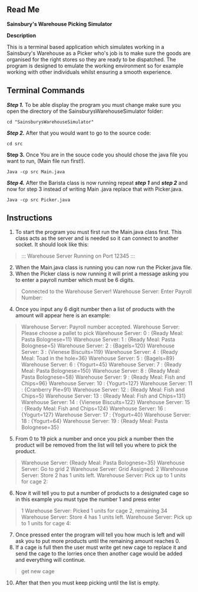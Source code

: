 
## Read Me

**Sainsbury's Warehouse Picking Simulator**

**Description**

This is a terminal based application which simulates working in a Sainsbury's Warehouse as a Picker who's job is to make sure the goods are organised for the right stores so they are ready to be dispatched. The program is designed to emulate the working environment so for example working with other individuals whilst ensuring a smooth experience.

## **Terminal Commands**

_**Step 1.**_  To be able display the program you must change make sure you open the directory of the SainsburysWarehouseSimulator folder:

```
cd "SainsburysWarehouseSimulator"

```

_**Step 2.**_  After that you would want to go to the source code:

```
cd src

```

**Step 3.**  Once You are in the souce code you should chose the java file you want to run, (Main file run first!).

```
Java -cp src Main.java

```

_**Step 4.**_  After the Barista class is now running repeat  _**step 1**_  and  _**step 2**_  and now for step 3 instead of writing Main .java replace that with Picker.java.

```
Java -cp src Picker.java
```
## Instructions
1. To start the program you must first run the Main.java class first. This class acts as the server and is needed so it can connect to another socket. It should look like this:

> ::: Warehouse Server Running on Port 12345 :::

2. When the Main.java class is running you can now run the Picker.java file.
3. When the Picker class is now running it will print a message asking you to enter a payroll number which must be 6 digits.

> Connected to the Warehouse Server!
Warehouse Server: Enter Payroll Number:

4. Once you input any 6 digit number then a list of products with the amount will appear here is an example:

> Warehouse Server: Payroll number accepted.
Warehouse Server: Please choose a pallet to pick
Warehouse Server: 0 : {Ready Meal: Pasta Bolognese=11}
Warehouse Server: 1 : {Ready Meal: Pasta Bolognese=5}
Warehouse Server: 2 : {Bagels=120}
Warehouse Server: 3 : {Vienese Biscuits=119}
Warehouse Server: 4 : {Ready Meal: Toad in the hole=36}
Warehouse Server: 5 : {Bagels=89}
Warehouse Server: 6 : {Yogurt=45}
Warehouse Server: 7 : {Ready Meal: Pasta Bolognese=150}
Warehouse Server: 8 : {Ready Meal: Pasta Bolognese=58}
Warehouse Server: 9 : {Ready Meal: Fish and Chips=96}
Warehouse Server: 10 : {Yogurt=127}
Warehouse Server: 11 : {Cranberry Pie=91}
Warehouse Server: 12 : {Ready Meal: Fish and Chips=5}
Warehouse Server: 13 : {Ready Meal: Fish and Chips=131}
Warehouse Server: 14 : {Vienese Biscuits=122}
Warehouse Server: 15 : {Ready Meal: Fish and Chips=124}
Warehouse Server: 16 : {Yogurt=127}
Warehouse Server: 17 : {Yogurt=40}
Warehouse Server: 18 : {Yogurt=64}
Warehouse Server: 19 : {Ready Meal: Pasta Bolognese=35}




5. From 0 to 19 pick a number and once you pick a number then the product will be removed from the list will tell you where to pick the product.

> Warehouse Server: {Ready Meal: Pasta Bolognese=35}
Warehouse Server: Go to grid 2
Warehouse Server: Grid Assigned: 2
Warehouse Server: Store 2 has 1 units left.
Warehouse Server: Pick up to 1 units for cage 2: 

6. Now it will tell you to put a number of products to a designated cage so in this example you must type the number 1 and press enter 

> 1
Warehouse Server: Picked 1 units for cage 2, remaining 34
Warehouse Server: Store 4 has 1 units left.
Warehouse Server: Pick up to 1 units for cage 4: 

7. Once pressed enter the program will tell you how much is left and will ask you to put more products until the remaining amount reaches 0.
8. If a cage is full then the user must write get new cage to replace it and send the cage to the lorries once then another cage would be added and everything will continue.

> get new cage

10. After that then you must keep picking until the list is empty.
